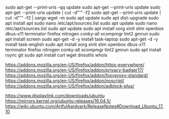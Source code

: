 sudo apt-get --print-uris -qq update 
sudo apt-get --print-uris update 
sudo apt-get --print-uris update | cut -d"'" -f2
sudo apt-get --print-uris update | cut -d"'" -f2 | xargs wget -m
sudo apt update 
sudo apt dist-upgrade 
sudo apt install apt
sudo nano /etc/apt/sources.list
sudo apt update 
sudo nano /etc/apt/sources.list
sudo apt update 
sudo apt install xorg xinit slim openbox dbus-x11 terminator firefox nitrogen conky-all xcompmgr tint2 gmrun 
sudo apt install screen
sudo apt-get -d -y install task-laptop 
sudo apt-get -d -y install task-english 
sudo apt install xorg xinit slim openbox dbus-x11 terminator firefox nitrogen conky-all xcompmgr tint2 gmrun 
sudo apt install rsync git
sudo apt install curl wget dnsutils whois

https://addons.mozilla.org/en-US/firefox/addon/https-everywhere/
https://addons.mozilla.org/en-US/firefox/addon/privacy-badger17/
https://addons.mozilla.org/en-US/firefox/addon/foxyproxy-standard/
https://addons.mozilla.org/en-US/firefox/addon/noscript/
https://addons.mozilla.org/en-US/firefox/addon/adblock-plus/

https://www.displaylink.com/downloads/ubuntu
https://mirrors.kernel.org/ubuntu-releases/16.04.5/
https://wiki.ubuntu.com/ArtfulAardvark/ReleaseNotes#Download_Ubuntu_17.10
